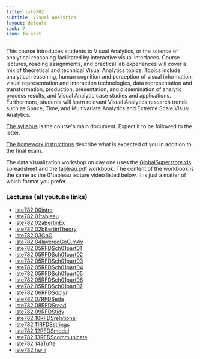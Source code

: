 ```yaml
---
title: iste782
subtitle: Visual Analytics
layout: default
rank: 7
icon: fa-edit
---
```


This course introduces students to Visual Analytics, or the science of analytical reasoning facilitated by interactive visual interfaces. Course lectures, reading assignments, and practical lab experiences will cover a mix of theoretical and technical Visual Analytics topics. Topics include analytical reasoning, human cognition and perception of visual information, visual representation and interaction technologies, data representation and transformation, production, presentation, and dissemination of analytic process results, and Visual Analytic case studies and applications. Furthermore, students will learn relevant Visual Analytics research trends such as Space, Time, and Multivariate Analytics and Extreme Scale Visual Analytics.

[The syllabus](assets/iste782syllabus.pdf) is the course's main document. Expect it to be followed to the letter.

[The homework instructions](assets/iste782hwInstr.pdf) describe what is expected of you in addition to the final exam.

The data visualization workshop on day one uses the
[GlobalSuperstore.xls](assets/GlobalSuperstore.xls) spreadsheet and the
[tableau.pdf](assets/tableau.pdf) workbook. The content of the workbook is the same as the 01tableau lecture video listed below. It is just a matter of which format you prefer.

### Lectures (all youtube links)

- [iste782 00intro](https://youtu.be/P06eaRV1a-4)
- [iste782 01tableau](https://youtu.be/iST3Nqb8cHA)
- [iste782 02aBertinEx](https://youtu.be/bRcSxDcZI6M)
- [iste782 02bBertinTheory](https://youtu.be/eMhVjCJo8Lg)
- [iste782 03GoG](https://youtu.be/q5Izci8Nj9Q)
- [iste782 04layeredGoG.m4v](https://youtu.be/kQh82qh9L4k)
- [iste782 05RFDSch01part01](https://youtu.be/80KYG_hNUAI)
- [iste782 05RFDSch01part02](https://youtu.be/R1wZUto0fos)
- [iste782 05RFDSch01part03](https://youtu.be/MlcRTTInb0k)
- [iste782 05RFDSch01part04](https://youtu.be/vopHe3nxri0)
- [iste782 05RFDSch01part05](https://youtu.be/haoUeDr56uQ)
- [iste782 05RFDSch01part06](https://youtu.be/ocn27KhcaVQ)
- [iste782 05RFDSch01part07](https://youtu.be/lWMVuYzS94I)
- [iste782 06RFDSdplyr](https://youtu.be/954GtGOol4I)
- [iste782 07RFDSeda](https://youtu.be/Oy260M34fMU)
- [iste782 08RFDSread](https://youtu.be/Ny6iN0wZcmg)
- [iste782 09RFDStidy](https://youtu.be/m8oLP63zOAs)
- [iste782 10RFDSrelational](https://youtu.be/z-FEw867gN4)
- [iste782 11RFDSstrings](https://youtu.be/wocmvPZRc2Q)
- [iste782 12RFDSmodel](https://youtu.be/35TAERRc9qA)
- [iste782 13RFDScommunicate](https://youtu.be/t2iCjxwDNog)
- [iste782 14aTufte](https://youtu.be/lgs8WBX5ZoE)
- [iste782 hw ii](https://youtu.be/xZRqqjPqMlc)
